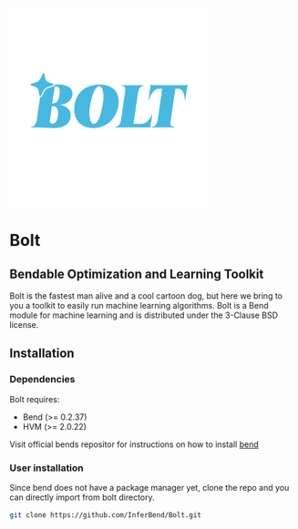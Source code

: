 
<img src="./logos/logo blue trasp.svg" width="350px">

# Bolt
## Bendable Optimization and Learning Toolkit

Bolt is the fastest man alive and a cool cartoon dog, but here we bring to you a toolkit to easily run machine learning algorithms. Bolt is a Bend module for machine learning and is distributed under the 3-Clause BSD license.

## Installation

### Dependencies
Bolt requires:  
- Bend (>= 0.2.37)  
- HVM (>= 2.0.22)  

Visit official bends repositor for instructions on how to install [bend](https://github.com/HigherOrderCO/Bend)

### User installation

Since bend does not have a package manager yet, clone the repo and you can directly import from bolt directory.
```bash
git clone https://github.com/InferBend/Bolt.git
``` 